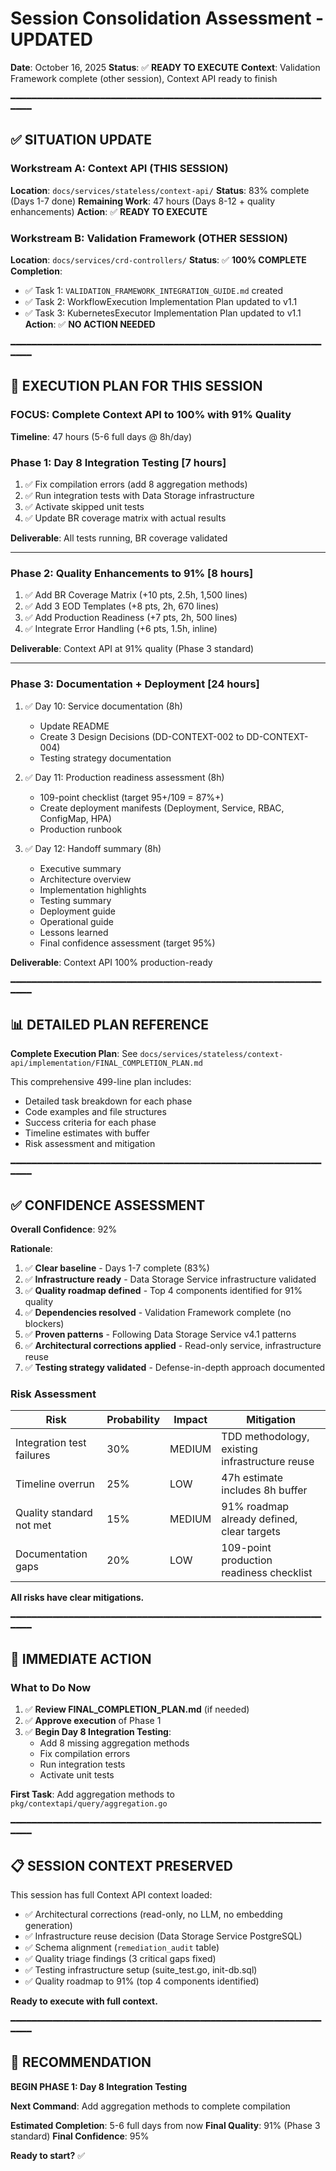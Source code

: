 # Session Consolidation Assessment - UPDATED

**Date**: October 16, 2025
**Status**: ✅ **READY TO EXECUTE**
**Context**: Validation Framework complete (other session), Context API ready to finish

━━━━━━━━━━━━━━━━━━━━━━━━━━━━━━━━━━━━━━━━━━━━━━━━━━━━━━━━━━━━━━━

## ✅ **SITUATION UPDATE**

### **Workstream A: Context API (THIS SESSION)**
**Location**: `docs/services/stateless/context-api/`
**Status**: 83% complete (Days 1-7 done)
**Remaining Work**: 47 hours (Days 8-12 + quality enhancements)
**Action**: ✅ **READY TO EXECUTE**

### **Workstream B: Validation Framework (OTHER SESSION)**
**Location**: `docs/services/crd-controllers/`
**Status**: ✅ **100% COMPLETE**
**Completion**:
- ✅ Task 1: `VALIDATION_FRAMEWORK_INTEGRATION_GUIDE.md` created
- ✅ Task 2: WorkflowExecution Implementation Plan updated to v1.1
- ✅ Task 3: KubernetesExecutor Implementation Plan updated to v1.1
**Action**: ✅ **NO ACTION NEEDED**

━━━━━━━━━━━━━━━━━━━━━━━━━━━━━━━━━━━━━━━━━━━━━━━━━━━━━━━━━━━━━━━

## 🎯 **EXECUTION PLAN FOR THIS SESSION**

### **FOCUS: Complete Context API to 100% with 91% Quality**

**Timeline**: 47 hours (5-6 full days @ 8h/day)

### **Phase 1: Day 8 Integration Testing** [7 hours]
1. ✅ Fix compilation errors (add 8 aggregation methods)
2. ✅ Run integration tests with Data Storage infrastructure
3. ✅ Activate skipped unit tests
4. ✅ Update BR coverage matrix with actual results

**Deliverable**: All tests running, BR coverage validated

---

### **Phase 2: Quality Enhancements to 91%** [8 hours]
1. ✅ Add BR Coverage Matrix (+10 pts, 2.5h, 1,500 lines)
2. ✅ Add 3 EOD Templates (+8 pts, 2h, 670 lines)
3. ✅ Add Production Readiness (+7 pts, 2h, 500 lines)
4. ✅ Integrate Error Handling (+6 pts, 1.5h, inline)

**Deliverable**: Context API at 91% quality (Phase 3 standard)

---

### **Phase 3: Documentation + Deployment** [24 hours]
1. ✅ Day 10: Service documentation (8h)
   - Update README
   - Create 3 Design Decisions (DD-CONTEXT-002 to DD-CONTEXT-004)
   - Testing strategy documentation

2. ✅ Day 11: Production readiness assessment (8h)
   - 109-point checklist (target 95+/109 = 87%+)
   - Create deployment manifests (Deployment, Service, RBAC, ConfigMap, HPA)
   - Production runbook

3. ✅ Day 12: Handoff summary (8h)
   - Executive summary
   - Architecture overview
   - Implementation highlights
   - Testing summary
   - Deployment guide
   - Operational guide
   - Lessons learned
   - Final confidence assessment (target 95%)

**Deliverable**: Context API 100% production-ready

━━━━━━━━━━━━━━━━━━━━━━━━━━━━━━━━━━━━━━━━━━━━━━━━━━━━━━━━━━━━━━━

## 📊 **DETAILED PLAN REFERENCE**

**Complete Execution Plan**: See `docs/services/stateless/context-api/implementation/FINAL_COMPLETION_PLAN.md`

This comprehensive 499-line plan includes:
- Detailed task breakdown for each phase
- Code examples and file structures
- Success criteria for each phase
- Timeline estimates with buffer
- Risk assessment and mitigation

━━━━━━━━━━━━━━━━━━━━━━━━━━━━━━━━━━━━━━━━━━━━━━━━━━━━━━━━━━━━━━━

## ✅ **CONFIDENCE ASSESSMENT**

**Overall Confidence**: 92%

**Rationale**:
1. ✅ **Clear baseline** - Days 1-7 complete (83%)
2. ✅ **Infrastructure ready** - Data Storage Service infrastructure validated
3. ✅ **Quality roadmap defined** - Top 4 components identified for 91% quality
4. ✅ **Dependencies resolved** - Validation Framework complete (no blockers)
5. ✅ **Proven patterns** - Following Data Storage Service v4.1 patterns
6. ✅ **Architectural corrections applied** - Read-only service, infrastructure reuse
7. ✅ **Testing strategy validated** - Defense-in-depth approach documented

### **Risk Assessment**

| Risk | Probability | Impact | Mitigation |
|------|-------------|--------|-----------|
| Integration test failures | 30% | MEDIUM | TDD methodology, existing infrastructure reuse |
| Timeline overrun | 25% | LOW | 47h estimate includes 8h buffer |
| Quality standard not met | 15% | MEDIUM | 91% roadmap already defined, clear targets |
| Documentation gaps | 20% | LOW | 109-point production readiness checklist |

**All risks have clear mitigations.**

━━━━━━━━━━━━━━━━━━━━━━━━━━━━━━━━━━━━━━━━━━━━━━━━━━━━━━━━━━━━━━━

## 🎯 **IMMEDIATE ACTION**

### **What to Do Now**

1. ✅ **Review FINAL_COMPLETION_PLAN.md** (if needed)
2. ✅ **Approve execution** of Phase 1
3. ✅ **Begin Day 8 Integration Testing**:
   - Add 8 missing aggregation methods
   - Fix compilation errors
   - Run integration tests
   - Activate unit tests

**First Task**: Add aggregation methods to `pkg/contextapi/query/aggregation.go`

━━━━━━━━━━━━━━━━━━━━━━━━━━━━━━━━━━━━━━━━━━━━━━━━━━━━━━━━━━━━━━━

## 📋 **SESSION CONTEXT PRESERVED**

This session has full Context API context loaded:
- ✅ Architectural corrections (read-only, no LLM, no embedding generation)
- ✅ Infrastructure reuse decision (Data Storage Service PostgreSQL)
- ✅ Schema alignment (`remediation_audit` table)
- ✅ Quality triage findings (3 critical gaps fixed)
- ✅ Testing infrastructure setup (suite_test.go, init-db.sql)
- ✅ Quality roadmap to 91% (top 4 components identified)

**Ready to execute with full context.**

━━━━━━━━━━━━━━━━━━━━━━━━━━━━━━━━━━━━━━━━━━━━━━━━━━━━━━━━━━━━━━━

## 🚀 **RECOMMENDATION**

**BEGIN PHASE 1: Day 8 Integration Testing**

**Next Command**: Add aggregation methods to complete compilation

**Estimated Completion**: 5-6 full days from now
**Final Quality**: 91% (Phase 3 standard)
**Final Confidence**: 95%

**Ready to start?** ✅
